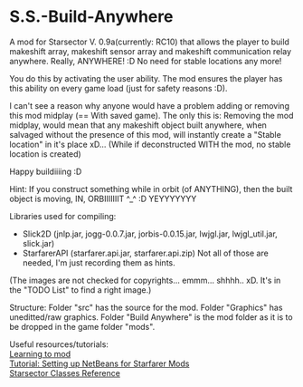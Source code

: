 # S.S.-Build-Anywhere
A mod for Starsector V. 0.9a(currently: RC10) that allows the player to build
makeshift array, makeshift sensor array and makeshift communication relay anywhere.
Really, ANYWHERE! :D
No need for stable locations any more!

You do this by activating the user ability.
The mod ensures the player has this ability on every game load (just for safety reasons :D).

I can't see a reason why anyone would have a problem adding or removing this mod midplay (== With saved game).
The only this is:
Removing the mod midplay, would mean that any makeshift object built anywhere,
when salvaged without the presence of this mod, will instantly create a "Stable location" in  it's place xD...
(While if deconstructed WITH the mod, no stable location is created)

Happy buildiiiing :D

Hint: If you construct something while in orbit (of ANYTHING), then the built object is moving, IN, ORBIIIIIIIT ^_^ :D YEYYYYYYY



Libraries used for compiling:
- Slick2D (jnlp.jar, jogg-0.0.7.jar, jorbis-0.0.15.jar, lwjgl.jar, lwjgl_util.jar, slick.jar)
- StarfarerAPI (starfarer.api.jar, starfarer.api.zip)
Not all of those are needed, I'm just recording them as hints.

(The images are not checked for copyrights... emmm... shhhh.. xD. It's in the "TODO List" to find a right image.)



Structure:
Folder "src" has the source for the mod.
Folder "Graphics" has uneditted/raw graphics.
Folder "Build Anywhere" is the mod folder as it is to be dropped in the game folder "mods".



Useful resources/tutorials:<br/>
<a href="http://fractalsoftworks.com/forum/index.php?topic=13279.msg223716">Learning to mod</a><br/>
<a href="http://fractalsoftworks.com/forum/index.php?topic=3173.msg45967">Tutorial: Setting up NetBeans for Starfarer Mods</a><br/>
<a href="http://fractalsoftworks.com/starfarer.api/index.html?overview-summary.html">Starsector Classes Reference</a><br/>
